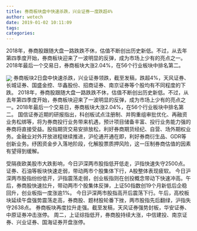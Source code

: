 ```yaml
---
title: 券商板块盘中快速杀跌，兴业证券一度跌超4%
author: wetech
date: 2019-01-02 10:11:09
tags: 
categories: 
---
```

2018年，券商股跟随大盘一路跌跌不休，估值不断创出历史新低。不过，从去年第四季度开始，券商板块迎来了一波明显的反弹，成为市场上少有的亮点之一。2018年最后一个交易日，券商板块大涨2.04%，在56个行业板块中排名第二。
<!-- more -->
<img align="center" border="0" src="https://imgcdn.yicai.com/uppics/images/2019/01/a64affb72428b8e61eb5c152f8228b49.jpg" />
券商板块2日盘中快速杀跌，兴业证券领跌，截至发稿，跌超4%，天风证券、长城证券、国盛金控、华鑫股份、招商证券、南京证券等个股均有不同程度的下跌。
2018年，券商股跟随大盘一路跌跌不休，估值不断创出历史新低。不过，从去年第四季度开始，券商板块迎来了一波明显的反弹，成为市场上少有的亮点之一。2018年最后一个交易日，券商板块大涨2.04%，在56个行业板块中排名第二。
国信证券近期的研报指出，科创板试点注册制、并购重组审批优化、再融资业务松绑等，将为券商投行业务带来机遇，预计项目储备丰富、投行业务能力强的券商将直接受益。股指期货交易安排放松，利好券商期货经纪、自营、场外期权业务。金融业对外开放进程继续推进，沪伦通开通在即，利好券商衍生品、GDR等创新业务。纾困资金步入落地阶段，化解股票质押风险，这一压制券商估值的因素有望得到缓解。
 
 
 
受隔夜欧美股市大跌影响，今日沪深两市股指低开低走，沪指快速失守2500点。证券、石油等板块快速走弱，带动两市个股集体下行，A股整体表现疲软。
今日沪深两市股指纷纷低开，沪指震荡走弱，创业板指则在创投概念带动下快速冲高。午后，券商股快速拉升，带动两市个股集体反弹，上证50指数创19个月新低后企稳回升，创业板指一度涨逾1%。
今日沪深两市股指高开后震荡下行。午后，高校板块延续午盘强势震荡走高，券商股、题材股轮番下挫，两市股指先后翻绿，沪指失守2638点。
券商板块再度拉升走强。截至发稿，天风证券强势封板，华安证券、中原证券冲击涨停。
周二，上证综指低开，券商股持续大涨，中信建投、南京证券、兴业证券、国海证券开盘涨停。

